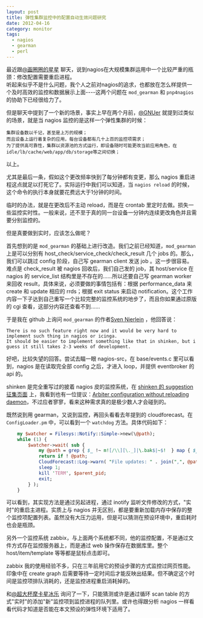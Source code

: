 ```yaml
---
layout: post
title: 弹性集群监控中的配置自动生效问题研究
date: 2012-04-16
category: monitor
tags:
  - nagios
  - gearman
  - perl
---
```


最近跟[@画圈圈的星星](http://weibo.com/fedoracore) 聊天，说到nagios在大规模集群运用中一个比较严重的瓶颈：修改配置需要重启进程。   
听起来似乎不是什么问题，我个人之前对nagios的追求，也都放在怎么样提供一个及时高效的监控和数据展示上面----这两个问题在 `mod_gearman` 和 `pnp4nagios` 的协助下已经很给力了。    

但是聊天中提到了一个新的场景，事实上早在两个月前，[@GNUer](http://weibo.com/tjpm) 就提到过类似的场景，就是当 nagios 监控的是这样一个弹性集群的时候：

    集群设备数以千记，甚至是上万的规模；
    而且设备上运行着复杂的应用，每台设备都有几十上百的监控项需求；
    为了提供高可靠性，集群以资源池的方式运行，即设备随时可能更改当前应用角色，在idle/lb/cache/web/app/db/storage等之间切换；

以上。    

尤其是最后一条，假如这个更改频率快到了每分钟都有变更，那么 nagios 重启进程这点就足以打死它了。实际运行中我们可以知道，当 `nagios reload` 的时候，这个命令的执行本身就要花费远大于1分钟的时间。    

临时的办法，就是在更改后不主动 reload，而是在 crontab 里定时去做。损失一些监控实时性。一般来说，还不至于真的同一台设备一分钟内连续更改角色并且需要分别监控的。    

但是真要做到实时，应该怎么做呢？    

首先想到的是 `mod_gearman` 的基础上进行改造。我们之前已经知道，`mod_gearman` 上是可以分别有 host_check/service_check/check_result 几个 jobs 的。那么，我们可以跳过 config 阶段，自己写 gearman client 发送 job 。这一步很容易。难点是 check_result 被 nagios 回收后，我们自己发的 job，其 host/service 在 nagios 的 service_list 结构里是不存在的......所以还要自己写 gearman worker 来回收 result，具体来说，必须要做的事情包括有：根据 performance_data 来 create 和 update 相应的 rrds；根据 exit status 来启动 notification。这个工作内容一下子达到自己重写一个比较完整的监控系统的地步了，而且你如果通过原版的 cgi 查看，这部分内容还查看不到......    

于是我在 github 上询问 `mod_gearman` 的作者[Sven Nierlein](https://github.com/sni) ，他回答说：

    There is no such feature right now and it would be very hard to implement such thing in nagios or icinga.
    It should be easier to implement something like that in shinken, but i guess it still takes 2-3 weeks of development.

好吧，比较失望的回答。尝试去瞄一眼 nagios-src，在 base/events.c 里可以看到，nagios 是在读取完全部 config 之后，才进入 loop，并提供 eventbroker 的 api 的。    

shinken 是完全重写过的披着 nagios 皮的监控系统，在 [shinken 的 suggestion 征集页面](http://shinken.ideascale.com/) 上，我看到也有一位提议：[Arbiter configuration without reloading daemon](http://shinken.ideascale.com/a/dtd/Arbiter-configuration-without-reloading-daemon/323455-10373)，不过应者寥寥，看来这种需求真的是极少数人才会碰到的。    

既然说到用 gearman，又说到监控，再回头看看去年提到的 cloudforecast。在 `ConfigLoader.pm` 中，可以看到一个 `watchdog` 方法。具体代码如下：

```perl
    my $watcher = Filesys::Notify::Simple->new(\@path);
    while (1) {
        $watcher->wait( sub {
            my @path = grep { $_ !~ m![/\\][\._]|\.bak$|~$!  } map { $_->{path} } @_;
            return if ! @path;
            CloudForecast::Log->warn( "File updates: " . join(",", @path) );
            sleep 1;
            kill 'TERM', $parent_pid;
            exit;
        } );
    }
```

可以看到，其实现方法是通过另起进程，通过 inotify 监听文件修改的方式，"实时"的重启主进程。实质上与 nagios 并无区别，都是要重新加载内存中保存的整个监控项配置列表。虽然没有大压力运用，但是可以猜测在预设环境中，重启耗时也会是瓶颈。    

另外一个监控系统 zabbix，与上面两个系统都不同，他的监控配置，不是通过文件方式存在监控服务器上，而是通过 web 操作保存在数据库里。整个 host/item/template 等等都是鼠标点击即可。    

zabbix 我的使用经验不多，只在三年前用它的预设步骤的方式监控过网页性能。印象中在 create graph 后需要等待一定时间后才能反映出结果。但不确定这个时间是监控项排队消耗的，还是监控进程重启消耗掉的。    

和[@超大杯摩卡星冰乐](http://weibo.com/frankymryao) 询问了一下，只能猜测或许是通过循环 scan table 的方式"实时"的添加"新"监控项到监控进程的队列里。或许也得跟分析 nagios 一样看看代码才知道是否能在本文预设的弹性环境下适用了。

